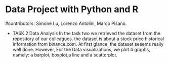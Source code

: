 # Data Project with Python and R
#contributors: Simone Lu, Lorenzo Antolini, Marco Pisano.





* TASK 2 Data Analysis
  In the task two we retrieved the dataset from the repository of our colleagues. the dataset is about a stock price historical information from binance.com. At first glance, the dataset seeems really well done. However, For the Data visualizations, we plot 4 graphs, namely: a barplot, boxplot,a line and a scatterplot. 

